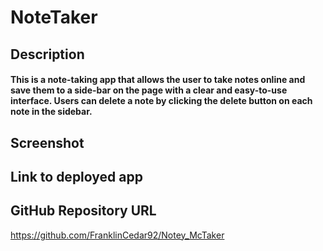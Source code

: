 # NoteTaker

## Description
#### This is a note-taking app that allows the user to take notes online and save them to a side-bar on the page with a clear and easy-to-use interface. Users can delete a note by clicking the delete button on each note in the sidebar.

## Screenshot


## Link to deployed app


## GitHub Repository URL
https://github.com/FranklinCedar92/Notey_McTaker